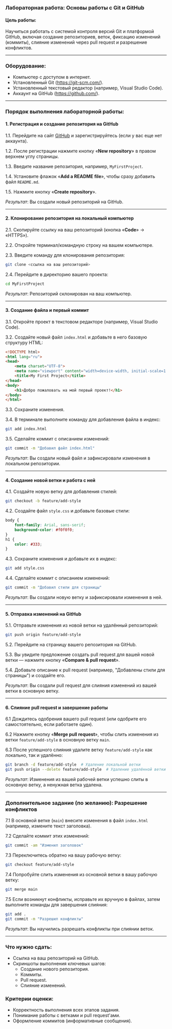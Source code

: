 ### Лабораторная работа: **Основы работы с Git и GitHub**

#### **Цель работы:**
Научиться работать с системой контроля версий Git и платформой GitHub, включая создание репозиториев, веток, фиксацию изменений (коммиты), слияние изменений через pull request и разрешение конфликтов.

---

### **Оборудование:**
- Компьютер с доступом в интернет.
- Установленный Git (https://git-scm.com/).
- Установленный текстовый редактор (например, Visual Studio Code).
- Аккаунт на GitHub (https://github.com/).

---

### **Порядок выполнения лабораторной работы:**

#### **1. Регистрация и создание репозитория на GitHub**

1.1. Перейдите на сайт [GitHub](https://github.com/) и зарегистрируйтесь (если у вас еще нет аккаунта).

1.2. После регистрации нажмите кнопку «**New repository**» в правом верхнем углу страницы.

1.3. Введите название репозитория, например, `MyFirstProject`.

1.4. Установите флажок «**Add a README file**», чтобы сразу добавить файл `README.md`.

1.5. Нажмите кнопку «**Create repository**».

*Результат*: Вы создали новый репозиторий на GitHub.

---

#### **2. Клонирование репозитория на локальный компьютер**

2.1. Скопируйте ссылку на ваш репозиторий (кнопка «**Code**» → «HTTPS»).

2.2. Откройте терминал/командную строку на вашем компьютере.

2.3. Введите команду для клонирования репозитория:

```bash
git clone <ссылка на ваш репозиторий>
```

2.4. Перейдите в директорию вашего проекта:

```bash
cd MyFirstProject
```

*Результат*: Репозиторий склонирован на ваш компьютер.

---

#### **3. Создание файла и первый коммит**

3.1. Откройте проект в текстовом редакторе (например, Visual Studio Code).

3.2. Создайте новый файл `index.html` и добавьте в него базовую структуру HTML:

```html
<!DOCTYPE html>
<html lang="ru">
<head>
    <meta charset="UTF-8">
    <meta name="viewport" content="width=device-width, initial-scale=1.0">
    <title>My First Project</title>
</head>
<body>
    <h1>Добро пожаловать на мой первый проект!</h1>
</body>
</html>
```

3.3. Сохраните изменения.

3.4. В терминале выполните команду для добавления файла в индекс:

```bash
git add index.html
```

3.5. Сделайте коммит с описанием изменений:

```bash
git commit -m "Добавил файл index.html"
```

*Результат*: Вы создали новый файл и зафиксировали изменения в локальном репозитории.

---

#### **4. Создание новой ветки и работа с ней**

4.1. Создайте новую ветку для добавления стилей:

```bash
git checkout -b feature/add-style
```

4.2. Создайте файл `style.css` и добавьте базовые стили:

```css
body {
    font-family: Arial, sans-serif;
    background-color: #f0f0f0;
}
h1 {
    color: #333;
}
```

4.3. Сохраните изменения и добавьте их в индекс:

```bash
git add style.css
```

4.4. Сделайте коммит с описанием изменений:

```bash
git commit -m "Добавил стили для страницы"
```

*Результат*: Вы создали новую ветку и зафиксировали изменения в ней.

---

#### **5. Отправка изменений на GitHub**

5.1. Отправьте изменения из новой ветки на удалённый репозиторий:

```bash
git push origin feature/add-style
```

5.2. Перейдите на страницу вашего репозитория на GitHub.

5.3. Вы увидите предложение создать pull request для вашей новой ветки — нажмите кнопку «**Compare & pull request**».

5.4. Добавьте описание к pull request (например, "Добавлены стили для страницы") и создайте его.

*Результат*: Вы создали pull request для слияния изменений из вашей ветки в основную ветку.

---

#### **6. Слияние pull request и завершение работы**

6.1 Дождитесь одобрения вашего pull request (или одобрите его самостоятельно, если работаете один).

6.2 Нажмите кнопку «**Merge pull request**», чтобы слить изменения из ветки `feature/add-style` в основную ветку `main`.

6.3 После успешного слияния удалите ветку `feature/add-style` как локально, так и удалённо:

```bash
git branch -d feature/add-style  # Удаление локальной ветки
git push origin --delete feature/add-style  # Удаление удалённой ветки
```

*Результат*: Изменения из вашей рабочей ветки успешно слиты в основную ветку, а ненужная ветка удалена.

---

### **Дополнительное задание (по желанию): Разрешение конфликтов**

7.1 В основной ветке (`main`) внесите изменения в файл `index.html` (например, измените текст заголовка).

7.2 Сделайте коммит этих изменений:

```bash
git commit -am "Изменил заголовок"
```

7.3 Переключитесь обратно на вашу рабочую ветку:

```bash
git checkout feature/add-style
```

7.4 Попробуйте слить изменения из основной ветки в вашу рабочую ветку:

```bash
git merge main
```

7.5 Если возникнут конфликты, исправьте их вручную в файлах, затем выполните команды для завершения слияния:

```bash
git add .
git commit -m "Разрешил конфликты"
```

*Результат*: Вы научились разрешать конфликты при слиянии веток.

---

### **Что нужно сдать:**
- Ссылка на ваш репозиторий на GitHub.
- Скриншоты выполнения ключевых шагов:
  - Создание нового репозитория.
  - Коммиты.
  - Pull request.
  - Слияние изменений.
  
### **Критерии оценки:**
- Корректность выполнения всех этапов задания.
- Понимание работы с ветками и pull request'ами.
- Оформление коммитов (информативные сообщения).

